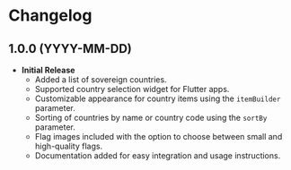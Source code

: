 # Changelog

## 1.0.0 (YYYY-MM-DD)

- **Initial Release**
    - Added a list of sovereign countries.
    - Supported country selection widget for Flutter apps.
    - Customizable appearance for country items using the `itemBuilder` parameter.
    - Sorting of countries by name or country code using the `sortBy` parameter.
    - Flag images included with the option to choose between small and high-quality flags.
    - Documentation added for easy integration and usage instructions.